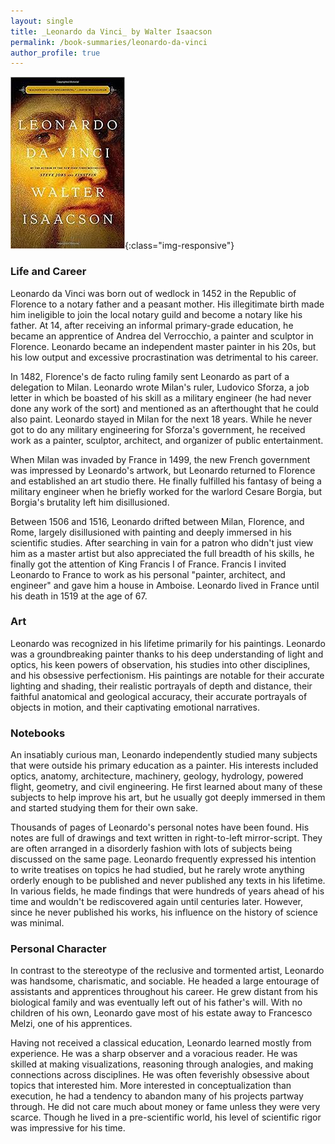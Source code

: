 ```yaml
---
layout: single
title: _Leonardo da Vinci_ by Walter Isaacson
permalink: /book-summaries/leonardo-da-vinci
author_profile: true
---
```


![Leonardo da Vinci](/assets/images/leonardo-da-vinci.jpg){:class="img-responsive"}

### Life and Career ###

Leonardo da Vinci was born out of wedlock in 1452 in the Republic of Florence to a notary father and a peasant mother.
His illegitimate birth made him ineligible to join the local notary guild and become a notary like his father.
At 14, after receiving an informal primary-grade education, he became an apprentice of Andrea del Verrocchio, a painter and sculptor in Florence.
Leonardo became an independent master painter in his 20s, but his low output and excessive procrastination was detrimental to his career.

In 1482, Florence's de facto ruling family sent Leonardo as part of a delegation to Milan.
Leonardo wrote Milan's ruler, Ludovico Sforza, a job letter in which be boasted of his skill as a military engineer (he had never done any work of the sort) and mentioned as an afterthought that he could also paint.
Leonardo stayed in Milan for the next 18 years.
While he never got to do any military engineering for Sforza's government, he received work as a painter, sculptor, architect, and organizer of public entertainment.

When Milan was invaded by France in 1499, the new French government was impressed by Leonardo's artwork, but Leonardo returned to Florence and established an art studio there.
He finally fulfilled his fantasy of being a military engineer when he briefly worked for the warlord Cesare Borgia, but Borgia's brutality left him disillusioned.

Between 1506 and 1516, Leonardo drifted between Milan, Florence, and Rome, largely disillusioned with painting and deeply immersed in his scientific studies.
After searching in vain for a patron who didn't just view him as a master artist but also appreciated the full breadth of his skills, he finally got the attention of King Francis I of France.
Francis I invited Leonardo to France to work as his personal "painter, architect, and engineer" and gave him a house in Amboise.
Leonardo lived in France until his death in 1519 at the age of 67. 

### Art ###

Leonardo was recognized in his lifetime primarily for his paintings.
Leonardo was a groundbreaking painter thanks to his deep understanding of light and optics, his keen powers of observation, his studies into other disciplines, and his obsessive perfectionism.
His paintings are notable for their accurate lighting and shading, their realistic portrayals of depth and distance, their faithful anatomical and geological accuracy, their accurate portrayals of objects in motion, and their captivating emotional narratives.

### Notebooks ###

An insatiably curious man, Leonardo independently studied many subjects that were outside his primary education as a painter.
His interests included optics, anatomy, architecture, machinery, geology, hydrology, powered flight, geometry, and civil engineering.
He first learned about many of these subjects to help improve his art, but he usually got deeply immersed in them and started studying them for their own sake.

Thousands of pages of Leonardo's personal notes have been found.
His notes are full of drawings and text written in right-to-left mirror-script.
They are often arranged in a disorderly fashion with lots of subjects being discussed on the same page.
Leonardo frequently expressed his intention to write treatises on topics he had studied, but he rarely wrote anything orderly enough to be published and never published any texts in his lifetime.
In various fields, he made findings that were hundreds of years ahead of his time and wouldn't be rediscovered again until centuries later.
However, since he never published his works, his influence on the history of science was minimal.

### Personal Character ###

In contrast to the stereotype of the reclusive and tormented artist, Leonardo was handsome, charismatic, and sociable.
He headed a large entourage of assistants and apprentices throughout his career.
He grew distant from his biological family and was eventually left out of his father's will.
With no children of his own, Leonardo gave most of his estate away to Francesco Melzi, one of his apprentices.

Having not received a classical education, Leonardo learned mostly from experience.
He was a sharp observer and a voracious reader.
He was skilled at making visualizations, reasoning through analogies, and making connections across disciplines.
He was often feverishly obsessive about topics that interested him.
More interested in conceptualization than execution, he had a tendency to abandon many of his projects partway through.
He did not care much about money or fame unless they were very scarce.
Though he lived in a pre-scientific world, his level of scientific rigor was impressive for his time.
